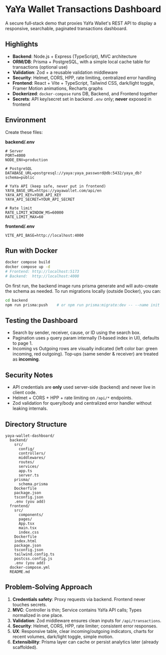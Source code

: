 # YaYa Wallet Transactions Dashboard

A secure full‑stack demo that proxies YaYa Wallet's REST API to display a responsive, searchable, paginated transactions dashboard.

## Highlights

- **Backend**: Node.js + Express (TypeScript), MVC architecture
- **ORM/DB**: Prisma + PostgreSQL, with a simple local cache table for transactions (optional use)
- **Validation**: Zod + a reusable validation middleware
- **Security**: Helmet, CORS, HPP, rate limiting, centralized error handling
- **Frontend**: React + Vite + TypeScript, Tailwind CSS, dark/light toggle, Framer Motion animations, Recharts graphs
- **Dockerized**: `docker-compose` runs DB, Backend, and Frontend together
- **Secrets**: API key/secret set in backend `.env` only; **never** exposed in frontend

## Environment

Create these files:

**backend/.env**

```
# Server
PORT=4000
NODE_ENV=production

# PostgreSQL
DATABASE_URL=postgresql://yaya:yaya_password@db:5432/yaya_db?schema=public

# YaYa API (keep safe, never put in frontend)
YAYA_BASE_URL=https://yayawallet.com/api/en
YAYA_API_KEY=YOUR_API_KEY
YAYA_API_SECRET=YOUR_API_SECRET

# Rate limit
RATE_LIMIT_WINDOW_MS=60000
RATE_LIMIT_MAX=60
```

**frontend/.env**

```
VITE_API_BASE=http://localhost:4000
```

## Run with Docker

```bash
docker compose build
docker compose up -d
# Frontend: http://localhost:5173
# Backend:  http://localhost:4000
```

On first run, the backend image runs prisma generate and will auto-create the schema as needed. To run migrations locally (outside Docker), you can:

```bash
cd backend
npm run prisma:push    # or npm run prisma:migrate:dev -- --name init
```

## Testing the Dashboard

- Search by sender, receiver, cause, or ID using the search box.
- Pagination uses `p` query param internally (1‑based index in UI), defaults to page 1.
- Incoming vs Outgoing rows are visually indicated (left color bar: green incoming, red outgoing). Top‑ups (same sender & receiver) are treated as **incoming**.

## Security Notes

- API credentials are **only** used server-side (backend) and never live in client code.
- Helmet + CORS + HPP + rate limiting on `/api/*` endpoints.
- Zod validation for query/body and centralized error handler without leaking internals.

## Directory Structure

```
yaya-wallet-dashboard/
  backend/
    src/
      config/
      controllers/
      middlewares/
      routes/
      services/
      app.ts
      server.ts
    prisma/
      schema.prisma
    Dockerfile
    package.json
    tsconfig.json
    .env (you add)
  frontend/
    src/
      components/
      pages/
      App.tsx
      main.tsx
      index.css
    Dockerfile
    index.html
    package.json
    tsconfig.json
    tailwind.config.ts
    postcss.config.js
    .env (you add)
  docker-compose.yml
  README.md
```

## Problem-Solving Approach

1. **Credentials safety**: Proxy requests via backend. Frontend never touches secrets.
2. **MVC**: Controller is thin; Service contains YaYa API calls; Types normalized in one place.
3. **Validation**: Zod middleware ensures clean inputs for `/api/transactions`.
4. **Security**: Helmet, CORS, HPP, rate limiter; consistent error responses.
5. **UX**: Responsive table, clear incoming/outgoing indicators, charts for recent volumes, dark/light toggle, simple motion.
6. **Extensibility**: Prisma layer can cache or persist analytics later (already scaffolded).
